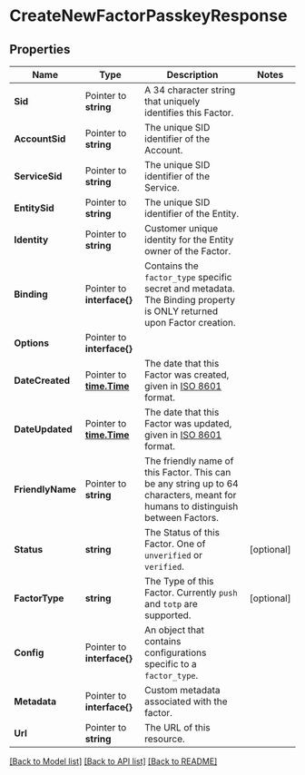 # CreateNewFactorPasskeyResponse

## Properties

Name | Type | Description | Notes
------------ | ------------- | ------------- | -------------
**Sid** | Pointer to **string** | A 34 character string that uniquely identifies this Factor. |
**AccountSid** | Pointer to **string** | The unique SID identifier of the Account. |
**ServiceSid** | Pointer to **string** | The unique SID identifier of the Service. |
**EntitySid** | Pointer to **string** | The unique SID identifier of the Entity. |
**Identity** | Pointer to **string** | Customer unique identity for the Entity owner of the Factor. |
**Binding** | Pointer to **interface{}** | Contains the `factor_type` specific secret and metadata. The Binding property is ONLY returned upon Factor creation. |
**Options** | Pointer to **interface{}** |  |
**DateCreated** | Pointer to [**time.Time**](time.Time.md) | The date that this Factor was created, given in [ISO 8601](https://en.wikipedia.org/wiki/ISO_8601) format. |
**DateUpdated** | Pointer to [**time.Time**](time.Time.md) | The date that this Factor was updated, given in [ISO 8601](https://en.wikipedia.org/wiki/ISO_8601) format. |
**FriendlyName** | Pointer to **string** | The friendly name of this Factor. This can be any string up to 64 characters, meant for humans to distinguish between Factors. |
**Status** | **string** | The Status of this Factor. One of `unverified` or `verified`. |[optional] 
**FactorType** | **string** | The Type of this Factor. Currently `push` and `totp` are supported. |[optional] 
**Config** | Pointer to **interface{}** | An object that contains configurations specific to a `factor_type`. |
**Metadata** | Pointer to **interface{}** | Custom metadata associated with the factor. |
**Url** | Pointer to **string** | The URL of this resource. |

[[Back to Model list]](../README.md#documentation-for-models) [[Back to API list]](../README.md#documentation-for-api-endpoints) [[Back to README]](../README.md)



